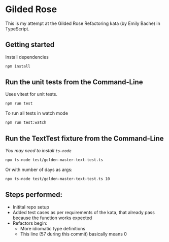 # Gilded Rose

This is my attempt at the Gilded Rose Refactoring kata (by Emily Bache) in TypeScript.

## Getting started

Install dependencies

```sh
npm install
```

## Run the unit tests from the Command-Line

Uses vitest for unit tests.

```sh
npm run test
```

To run all tests in watch mode

```sh
npm run test:watch
```



## Run the TextTest fixture from the Command-Line

_You may need to install `ts-node`_

```sh
npx ts-node test/golden-master-text-test.ts
```

Or with number of days as args:
```sh
npx ts-node test/golden-master-text-test.ts 10
```

## Steps performed:
- Initital repo setup
- Added test cases as per requirements of the kata, that already pass because the function works expected
- Refactors begin:
    - More idiomatic type definitions
    - This line (57 during this commit) basically means 0